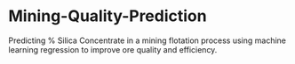 # Mining-Quality-Prediction
Predicting % Silica Concentrate in a mining flotation process using machine learning regression to improve ore quality and efficiency.
